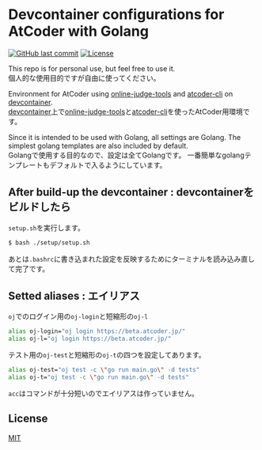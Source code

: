 # Devcontainer configurations for AtCoder with Golang 

[![GitHub last commit](https://img.shields.io/github/last-commit/dkmats/go-blog-app.svg)](https://github.com/dkmats/go-blog-app)
[![License](http://img.shields.io/badge/license-mit-blue.svg)](https://github.com/dkmats/go-blog-app/blob/main/LICENSE)

This repo is for personal use, but feel free to use it.  
個人的な使用目的ですが自由に使ってください。

Environment for AtCoder using [online-judge-tools](https://github.com/online-judge-tools/oj) and [atcoder-cli](https://github.com/Tatamo/atcoder-cli) on [devcontainer](https://code.visualstudio.com/docs/devcontainers/containers).  
[devcontainer](https://code.visualstudio.com/docs/devcontainers/containers)上で[online-judge-tools](https://github.com/online-judge-tools/oj)と[atcoder-cli](https://github.com/Tatamo/atcoder-cli)を使ったAtCoder用環境です。

Since it is intended to be used with Golang, all settings are Golang.
The simplest golang templates are also included by default.  
Golangで使用する目的なので、設定は全てGolangです。
一番簡単なgolangテンプレートもデフォルトで入るようにしています。  


## After build-up the devcontainer : devcontainerをビルドしたら

`setup.sh`を実行します。
```bash
$ bash ./setup/setup.sh
```

あとは`.bashrc`に書き込まれた設定を反映するためにターミナルを読み込み直して完了です。



## Setted aliases : エイリアス

`oj`でのログイン用の`oj-login`と短縮形の`oj-l`
```bash
alias oj-login="oj login https://beta.atcoder.jp/"
alias oj-l="oj login https://beta.atcoder.jp/"
```

テスト用の`oj-test`と短縮形の`oj-t`の四つを設定してあります。
```bash
alias oj-test="oj test -c \"go run main.go\" -d tests"
alias oj-t="oj test -c \"go run main.go\" -d tests"
```

`acc`はコマンドが十分短いのでエイリアスは作っていません。

## License

[MIT](LICENSE)
